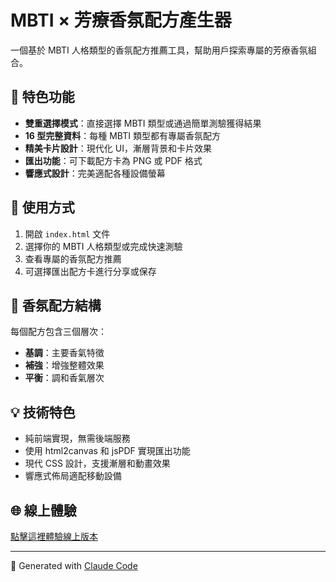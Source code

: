 # MBTI × 芳療香氛配方產生器

一個基於 MBTI 人格類型的香氛配方推薦工具，幫助用戶探索專屬的芳療香氛組合。

## 🌟 特色功能

- **雙重選擇模式**：直接選擇 MBTI 類型或通過簡單測驗獲得結果
- **16 型完整資料**：每種 MBTI 類型都有專屬香氛配方
- **精美卡片設計**：現代化 UI，漸層背景和卡片效果
- **匯出功能**：可下載配方卡為 PNG 或 PDF 格式
- **響應式設計**：完美適配各種設備螢幕

## 🎯 使用方式

1. 開啟 `index.html` 文件
2. 選擇你的 MBTI 人格類型或完成快速測驗
3. 查看專屬的香氛配方推薦
4. 可選擇匯出配方卡進行分享或保存

## 🧪 香氛配方結構

每個配方包含三個層次：
- **基調**：主要香氣特徵
- **補強**：增強整體效果
- **平衡**：調和香氣層次

## 💡 技術特色

- 純前端實現，無需後端服務
- 使用 html2canvas 和 jsPDF 實現匯出功能
- 現代 CSS 設計，支援漸層和動畫效果
- 響應式佈局適配移動設備

## 🌐 線上體驗

[點擊這裡體驗線上版本](https://your-username.github.io/mbti-aroma-generator/)

---

🤖 Generated with [Claude Code](https://claude.ai/code)
